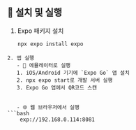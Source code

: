 ## 🚀 설치 및 실행
1. Expo 패키지 설치
   ```bash
   npx expo install expo
```
2. 앱 실행
   - 📱 에뮬레이터로 실행
   1. iOS/Android 기기에 `Expo Go` 앱 설치
   2. npx expo start로 개발 서버 실행
   3. Expo Go 앱에서 QR코드 스캔  


   - 🌐 웹 브라우저에서 실행
```bash
    exp://192.168.0.114:8081
```
